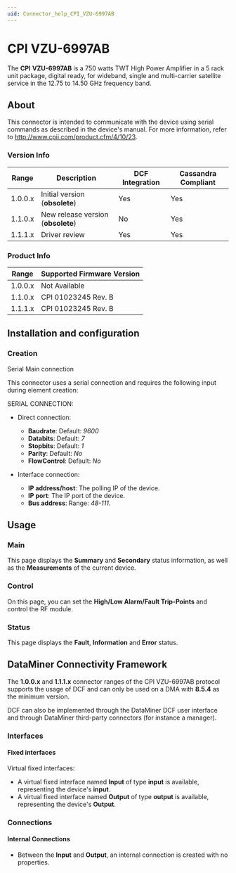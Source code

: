 ```yaml
---
uid: Connector_help_CPI_VZU-6997AB
---
```


# CPI VZU-6997AB

The **CPI** **VZU-6997AB** is a 750 watts TWT High Power Amplifier in a 5 rack unit package, digital ready, for wideband, single and multi-carrier satellite service in the 12.75 to 14.50 GHz frequency band.

## About

This connector is intended to communicate with the device using serial commands as described in the device's manual. For more information, refer to <http://www.cpii.com/product.cfm/4/10/23>.

### Version Info

| **Range** | **Description**                    | **DCF Integration** | **Cassandra Compliant** |
|------------------|------------------------------------|---------------------|-------------------------|
| 1.0.0.x          | Initial version (**obsolete**)     | Yes                 | Yes                     |
| 1.1.0.x          | New release version (**obsolete**) | No                  | Yes                     |
| 1.1.1.x          | Driver review                      | Yes                 | Yes                     |

### Product Info

| Range | Supported Firmware Version |
|------------------|-----------------------------|
| 1.0.0.x          | Not Available               |
| 1.1.0.x          | CPI 01023245 Rev. B         |
| 1.1.1.x          | CPI 01023245 Rev. B         |

## Installation and configuration

### Creation

Serial Main connection

This connector uses a serial connection and requires the following input during element creation:

SERIAL CONNECTION:

- Direct connection:

  - **Baudrate**: Default: *9600*
  - **Databits**: Default: *7*
  - **Stopbits**: Default: *1*
  - **Parity**: Default: *No*
  - **FlowControl**: Default: *No*

- Interface connection:

  - **IP address/host**: The polling IP of the device.
  - **IP port**: The IP port of the device.
  - **Bus address**: Range: *48-111*.

## Usage

### Main

This page displays the **Summary** and **Secondary** status information, as well as the **Measurements** of the current device.

### Control

On this page, you can set the **High/Low Alarm/Fault Trip-Points** and control the RF module.

### Status

This page displays the **Fault**, **Information** and **Error** status.

## DataMiner Connectivity Framework

The **1.0.0.x** and **1.1.1.x** connector ranges of the CPI VZU-6997AB protocol supports the usage of DCF and can only be used on a DMA with **8.5.4** as the minimum version.

DCF can also be implemented through the DataMiner DCF user interface and through DataMiner third-party connectors (for instance a manager).

### Interfaces

#### Fixed interfaces

Virtual fixed interfaces:

- A virtual fixed interface named **Input** of type **input** is available, representing the device's **input**.
- A virtual fixed interface named **Output** of type **output** is available, representing the device's **Output**.

### Connections

#### Internal Connections

- Between the **Input** and **Output**, an internal connection is created with no properties.

